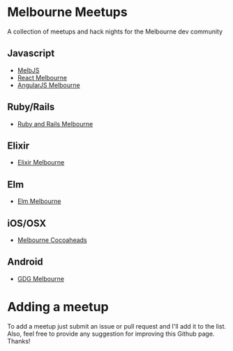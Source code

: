 # Melbourne Meetups
A collection of meetups and hack nights for the Melbourne dev community

## Javascript

- [MelbJS](http://melbjs.com/)
- [React Melbourne](https://www.meetup.com/React-Melbourne/)
- [AngularJS Melbourne](http://www.meetup.com/AngularJS-Melbourne/)

## Ruby/Rails

- [Ruby and Rails Melbourne](https://www.meetup.com/Ruby-On-Rails-Oceania-Melbourne/)

## Elixir

- [Elixir Melbourne](http://www.meetup.com/Elixir-Melbourne/)

## Elm

- [Elm Melbourne](http://elm-melb-2016-sept.peatix.com/)

## iOS/OSX

- [Melbourne Cocoaheads](http://www.melbournecocoaheads.com/)

## Android

- [GDG Melbourne](http://www.meetup.com/gdg-melbourne)

# Adding a meetup

To add a meetup just submit an issue or pull request and I'll add it to the list. Also, feel free to provide any suggestion for improving this Github page. Thanks!


